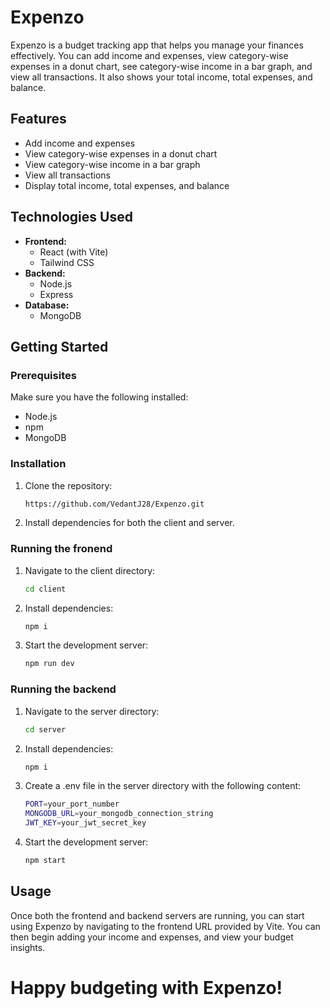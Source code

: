 # Expenzo

Expenzo is a budget tracking app that helps you manage your finances effectively. You can add income and expenses, view category-wise expenses in a donut chart, see category-wise income in a bar graph, and view all transactions. It also shows your total income, total expenses, and balance.

## Features

- Add income and expenses
- View category-wise expenses in a donut chart
- View category-wise income in a bar graph
- View all transactions
- Display total income, total expenses, and balance

## Technologies Used

- **Frontend:**
  - React (with Vite)
  - Tailwind CSS
- **Backend:**
  - Node.js
  - Express
- **Database:**
  - MongoDB

## Getting Started

### Prerequisites

Make sure you have the following installed:

- Node.js
- npm
- MongoDB

### Installation

1. Clone the repository:
   ```sh
   https://github.com/VedantJ28/Expenzo.git

2. Install dependencies for both the client and server.

### Running the fronend
1. Navigate to the client directory:
    ```sh
    cd client

2. Install dependencies:
    ```sh
    npm i

3. Start the development server:
    ```sh
    npm run dev

### Running the backend
1. Navigate to the server directory:
    ```sh
    cd server

2. Install dependencies:
    ```sh
    npm i

3. Create a .env file in the server directory with the following content:
    ```sh
    PORT=your_port_number
    MONGODB_URL=your_mongodb_connection_string
    JWT_KEY=your_jwt_secret_key

4. Start the development server:
    ```sh
    npm start

## Usage
Once both the frontend and backend servers are running, you can start using Expenzo by navigating to the frontend URL provided by Vite. You can then begin adding your income and expenses, and view your budget insights.

# Happy budgeting with Expenzo!

